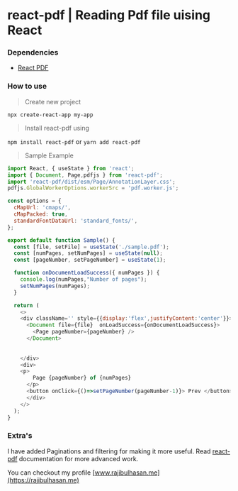 # react-pdf | Reading Pdf file uising React
### Dependencies 
- [React PDF](https://github.com/wojtekmaj/react-pdf)
### How to use
> Create new project 

 ```npx create-react-app my-app```

> Install react-pdf using 

 ```npm install react-pdf``` or ```yarn add react-pdf```

> Sample Example

```js
import React, { useState } from 'react';
import { Document, Page,pdfjs } from 'react-pdf';
import 'react-pdf/dist/esm/Page/AnnotationLayer.css';
pdfjs.GlobalWorkerOptions.workerSrc = 'pdf.worker.js';

const options = {
  cMapUrl: 'cmaps/',
  cMapPacked: true,
  standardFontDataUrl: 'standard_fonts/',
};

export default function Sample() {
  const [file, setFile] = useState('./sample.pdf');
  const [numPages, setNumPages] = useState(null);
  const [pageNumber, setPageNumber] = useState(1);

  function onDocumentLoadSuccess({ numPages }) {
    console.log(numPages,"Number of pages");
    setNumPages(numPages);
  }

  return (
    <>
    <div className='' style={{display:'flex',justifyContent:'center'}}>
      <Document file={file}  onLoadSuccess={onDocumentLoadSuccess}>
        <Page pageNumber={pageNumber} />
      </Document>
      
      
    </div>
    <div>
    <p>
        Page {pageNumber} of {numPages}
      </p>
      <button onClick={()=>setPageNumber(pageNumber-1)}> Prev </button> | <button onClick={()=>setPageNumber(pageNumber+1)}>Next</button>
      </div>
    </>
  );
}
``` 
### Extra's
I have added Paginations and filtering for making it more useful.
Read [react-pdf](https://github.com/wojtekmaj/react-pdf) documentation for more advanced work.

You can checkout my profile [www.rajibulhasan.me](https://rajibulhasan.me)


